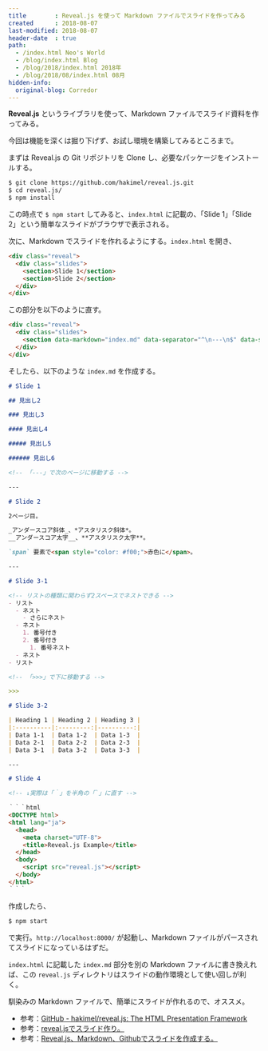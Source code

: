 ```yaml
---
title        : Reveal.js を使って Markdown ファイルでスライドを作ってみる
created      : 2018-08-07
last-modified: 2018-08-07
header-date  : true
path:
  - /index.html Neo's World
  - /blog/index.html Blog
  - /blog/2018/index.html 2018年
  - /blog/2018/08/index.html 08月
hidden-info:
  original-blog: Corredor
---
```


__Reveal.js__ というライブラリを使って、Markdown ファイルでスライド資料を作ってみる。

今回は機能を深くは掘り下げず、お試し環境を構築してみるところまで。

まずは Reveal.js の Git リポジトリを Clone し、必要なパッケージをインストールする。

```bash
$ git clone https://github.com/hakimel/reveal.js.git
$ cd reveal.js/
$ npm install
```

この時点で `$ npm start` してみると、`index.html` に記載の、「Slide 1」「Slide 2」という簡単なスライドがブラウザで表示される。

次に、Markdown でスライドを作れるようにする。`index.html` を開き、

```html
<div class="reveal">
  <div class="slides">
    <section>Slide 1</section>
    <section>Slide 2</section>
  </div>
</div>
```

この部分を以下のように直す。

```html
<div class="reveal">
  <div class="slides">
    <section data-markdown="index.md" data-separator="^\n---\n$" data-separator-vertical="^\n>>>\n$"></section>
  </div>
</div>
```

そしたら、以下のような `index.md` を作成する。

```markdown
# Slide 1

## 見出し2

### 見出し3

#### 見出し4

##### 見出し5

###### 見出し6

<!-- 「---」で次のページに移動する -->

---

# Slide 2

2ページ目。

_アンダースコア斜体_、*アスタリスク斜体*。  
__アンダースコア太字__、**アスタリスク太字**。  

`span` 要素で<span style="color: #f00;">赤色に</span>。

---

# Slide 3-1

<!-- リストの種類に関わらず2スペースでネストできる -->
- リスト
  - ネスト
    - さらにネスト
  - ネスト
    1. 番号付き
    2. 番号付き
      1. 番号ネスト
  - ネスト
- リスト

<!-- 「>>>」で下に移動する -->

>>>

# Slide 3-2

| Heading 1 | Heading 2 | Heading 3 |
|:----------|:---------:|----------:|
| Data 1-1  | Data 1-2  | Data 1-3  |
| Data 2-1  | Data 2-2  | Data 2-3  |
| Data 3-1  | Data 3-2  | Data 3-3  |

---

# Slide 4

<!-- ↓実際は「｀」を半角の「`」に直す -->

｀｀｀html
<DOCTYPE html>
<html lang="ja">
  <head>
    <meta charset="UTF-8">
    <title>Reveal.js Example</title>
  </head>
  <body>
    <script src="reveal.js"></script>
  </body>
</html>
｀｀｀
```

作成したら、

```bash
$ npm start
```

で実行。`http://localhost:8000/` が起動し、Markdown ファイルがパースされてスライドになっているはずだ。

`index.html` に記載した `index.md` 部分を別の Markdown ファイルに書き換えれば、この `reveal.js` ディレクトリはスライドの動作環境として使い回しが利く。

馴染みの Markdown ファイルで、簡単にスライドが作れるので、オススメ。

- 参考：[GitHub - hakimel/reveal.js: The HTML Presentation Framework](https://github.com/hakimel/reveal.js)
- 参考：[reveal.jsでスライド作り。](https://qiita.com/t-kusakabe/items/725e7438892bba395062)
- 参考：[Reveal.js、Markdown、Githubでスライドを作成する。](https://qiita.com/budougumi0617/items/19b19019bbe01f86e251)
